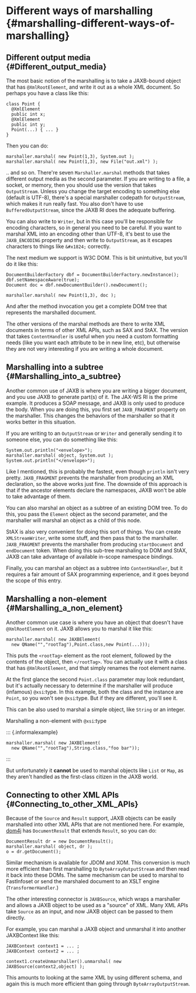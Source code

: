 Different ways of marshalling {#marshalling-different-ways-of-marshalling}
=============================

Different output media {#Different_output_media}
----------------------

The most basic notion of the marshalling is to take a JAXB-bound object
that has `@XmlRootElement`, and write it out as a whole XML document. So
perhaps you have a class like this:

``` {.java}
class Point {
  @XmlElement
  public int x;
  @XmlElement
  public int y;
  Point(...) { ... }
}
```

Then you can do:

``` {.java}
marshaller.marshal( new Point(1,3), System.out );
marshaller.marshal( new Point(1,3), new File("out.xml") );
```

.. and so on. There\'re seven `Marshaller.marshal` methods that takes
different output media as the second parameter. If you are writing to a
file, a socket, or memory, then you should use the version that takes
`OutputStream`. Unless you change the target encoding to something else
(default is UTF-8), there\'s a special marshaller codepath for
`OutputStream`, which makes it run really fast. You also don\'t have to
use `BufferedOutputStream`, since the JAXB RI does the adequate
buffering.

You can also write to `Writer`, but in this case you\'ll be responsible
for encoding characters, so in general you need to be careful. If you
want to marshal XML into an encoding other than UTF-8, it\'s best to use
the `JAXB_ENCODING` property and then write to `OutputStream`, as it
escapes characters to things like `&#x1824;` correctly.

The next medium we support is W3C DOM. This is bit unintuitive, but
you\'ll do it like this:

``` {.java}
DocumentBuilderFactory dbf = DocumentBuilderFactory.newInstance();
dbf.setNamespaceAware(true);
Document doc = dbf.newDocumentBuilder().newDocument();

marshaller.marshal( new Point(1,3), doc );
```

And after the method invocation you get a complete DOM tree that
represents the marshalled document.

The other versions of the marshal methods are there to write XML
documents in terms of other XML APIs, such as SAX and StAX. The version
that takes `ContentHandler` is useful when you need a custom formatting
needs (like you want each attribute to be in new line, etc), but
otherwise they are not very interesting if you are writing a whole
document.

Marshalling into a subtree {#Marshalling_into_a_subtree}
--------------------------

Another common use of JAXB is where you are writing a bigger document,
and you use JAXB to generate part(s) of it. The JAX-WS RI is the prime
example. It produces a SOAP message, and JAXB is only used to produce
the body. When you are doing this, you first set `JAXB_FRAGMENT`
property on the marshaller. This changes the behaviors of the marshaller
so that it works better in this situation.

If you are writing to an `OutputStream` or `Writer` and generally
sending it to someone else, you can do something like this:

``` {.java}
System.out.println("<envelope>");
marshaller.marshal( object, System.out );
System.out.println("</envelope>");
```

Like I mentioned, this is probably the fastest, even though `println`
isn\'t very pretty. `JAXB_FRAGMENT` prevents the marshaller from
producing an XML declaration, so the above works just fine. The downside
of this approach is that if the ancestor elements declare the
namespaces, JAXB won\'t be able to take advantage of them.

You can also marshal an object as a subtree of an existing DOM tree. To
do this, you pass the `Element` object as the second parameter, and the
marshaller will marshal an object as a child of this node.

StAX is also very convenient for doing this sort of things. You can
create `XMLStreamWriter`, write some stuff, and then pass that to the
marshaller. `JAXB_FRAGMENT` prevents the marshaller from producing
`startDocument` and `endDocument` token. When doing this sub-tree
marshaling to DOM and StAX, JAXB can take advantage of available
in-scope namespace bindings.

Finally, you can marshal an object as a subtree into `ContentHandler`,
but it requires a fair amount of SAX programming experience, and it goes
beyond the scope of this entry.

Marshalling a non-element {#Marshalling_a_non_element}
-------------------------

Another common use case is where you have an object that doesn\'t have
`@XmlRootElement` on it. JAXB allows you to marshal it like this:

``` {.java}
marshaller.marshal( new JAXBElement(
  new QName("","rootTag"),Point.class,new Point(...)));
```

This puts the `<rootTag>` element as the root element, followed by the
contents of the object, then `</rootTag>`. You can actually use it with
a class that has `@XmlRootElement`, and that simply renames the root
element name.

At the first glance the second `Point.class` parameter may look
redundant, but it\'s actually necessary to determine if the marshaller
will produce (infamous) `@xsi`:type. In this example, both the class and
the instance are `Point`, so you won\'t see `@xsi`:type. But if they are
different, you\'ll see it.

This can be also used to marshal a simple object, like `String` or an
integer.

Marshalling a non-element with `@xsi`:type

::: {.informalexample}
``` {.java}
marshaller.marshal( new JAXBElement(
  new QName("","rootTag"),String.class,"foo bar"));
```
:::

But unfortunately it **cannot** be used to marshal objects like `List`
or `Map`, as they aren\'t handled as the first-class citizen in the JAXB
world.

Connecting to other XML APIs {#Connecting_to_other_XML_APIs}
----------------------------

Because of the `Source` and `Result` support, JAXB objects can be easily
marshalled into other XML APIs that are not mentioned here. For example,
[dom4j](http://www.dom4j.org/) has `DocumentResult` that extends
`Result`, so you can do:

``` {.java}
DocumentResult dr = new DocumentResult();
marshaller.marshal( object, dr );
o = dr.getDocument();
```

Similar mechanism is available for JDOM and XOM. This conversion is much
more efficient than first marshalling to `ByteArrayOutputStream` and
then read it back into these DOMs. The same mechanism can be used to
marshal to FastInfoset or send the marshaled document to an XSLT engine
(`TransformerHandler`.)

The other interesting connector is `JAXBSource`, which wraps a
marshaller and allows a JAXB object to be used as a \"source\" of XML.
Many XML APIs take `Source` as an input, and now JAXB object can be
passed to them directly.

For example, you can marshal a JAXB object and unmarshal it into another
JAXBContext like this:

``` {.java}
JAXBContext context1 = ... ;
JAXBContext context2 = ... ;

context1.createUnmarshaller().unmarshal( new JAXBSource(context2,object) );
```

This amounts to looking at the same XML by using different schema, and
again this is much more efficient than going through
`ByteArrayOutputStream`.
